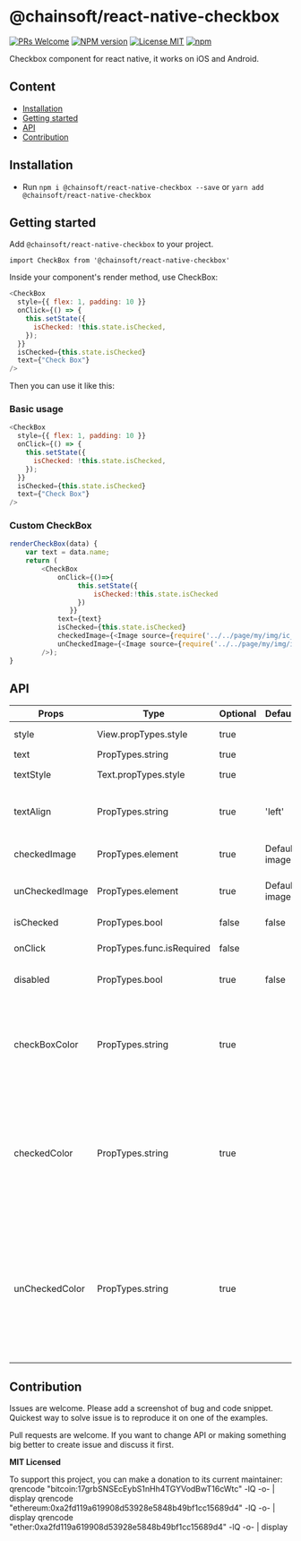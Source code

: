 # @chainsoft/react-native-checkbox

[ ![PRs Welcome](https://img.shields.io/badge/PRs-Welcome-brightgreen.svg)](https://github.com/mrsantran/react-native-checkbox/pulls)
[ ![NPM version](http://img.shields.io/npm/v/@chainsoft/react-native-checkbox.svg?style=flat)](https://www.npmjs.com/package/@chainsoft/react-native-checkbox)
[![License MIT](http://img.shields.io/badge/license-MIT-orange.svg?style=flat)](https://raw.githubusercontent.com/mrsantran/react-native-checkbox/master/LICENSE)
[![npm](https://img.shields.io/npm/dm/@chainsoft/react-native-checkbox.svg)](https://www.npmjs.com/package/@chainsoft/react-native-checkbox)

Checkbox component for react native, it works on iOS and Android.

## Content

- [Installation](#installation)
- [Getting started](#getting-started)
- [API](#api)
- [Contribution](#contribution)

## Installation

- Run `npm i @chainsoft/react-native-checkbox --save` or `yarn add @chainsoft/react-native-checkbox`

## Getting started

Add `@chainsoft/react-native-checkbox` to your project.

`import CheckBox from '@chainsoft/react-native-checkbox'`

Inside your component's render method, use CheckBox:

```javascript
<CheckBox
  style={{ flex: 1, padding: 10 }}
  onClick={() => {
    this.setState({
      isChecked: !this.state.isChecked,
    });
  }}
  isChecked={this.state.isChecked}
  text={"Check Box"}
/>
```

Then you can use it like this:

### Basic usage

```javascript
<CheckBox
  style={{ flex: 1, padding: 10 }}
  onClick={() => {
    this.setState({
      isChecked: !this.state.isChecked,
    });
  }}
  isChecked={this.state.isChecked}
  text={"Check Box"}
/>
```

### Custom CheckBox

```javascript
renderCheckBox(data) {
    var text = data.name;
    return (
        <CheckBox
            onClick={()=>{
                 this.setState({
                     isChecked:!this.state.isChecked
                 })
               }}
            text={text}
            isChecked={this.state.isChecked}
            checkedImage={<Image source={require('../../page/my/img/ic_check_box.png')} style={this.props.theme.styles.tabBarSelectedIcon}/>}
            unCheckedImage={<Image source={require('../../page/my/img/ic_check_box_outline_blank.png')} style={this.props.theme.styles.tabBarSelectedIcon}/>}
        />);
}
```

## API

| Props          | Type                      | Optional | Default       | Description                                                                                                             |
| -------------- | ------------------------- | -------- | ------------- | ----------------------------------------------------------------------------------------------------------------------- |
| style          | View.propTypes.style       | true     |               | Custom style checkbox                                                                                                   |
| text           | PropTypes.string          | true     |               | Custom Text                                                                                                             |
| textStyle      | Text.propTypes.style      | true     |               | Custom Text style                                                                                                       |
| textAlign      | PropTypes.string          | true     | 'left'        | text Align left or right (value: 'left', 'right')                                                                       |
| checkedImage   | PropTypes.element         | true     | Default image | Custom checked Image                                                                                                    |
| unCheckedImage | PropTypes.element         | true     | Default image | Custom unchecked Image                                                                                                  |
| isChecked      | PropTypes.bool            | false    | false         | checkbox checked state                                                                                                  |
| onClick        | PropTypes.func.isRequired | false    |               | callback function                                                                                                       |
| disabled       | PropTypes.bool            | true     | false         | Disable the checkbox button                                                                                             |
| checkBoxColor  | PropTypes.string          | true     |               | Tint color of the checkbox image (this props is for both checked and unchecked state)                                   |
| checkedColor   | PropTypes.string          | true     |               | Tint color of the checked state checkbox image (this prop will override value of `checkBoxColor` for checked state)     |
| unCheckedColor | PropTypes.string          | true     |               | Tint color of the unchecked state checkbox image (this prop will override value of `checkBoxColor` for unchecked state) |

## Contribution

Issues are welcome. Please add a screenshot of bug and code snippet. Quickest way to solve issue is to reproduce it on one of the examples.

Pull requests are welcome. If you want to change API or making something big better to create issue and discuss it first.

**MIT Licensed**

To support this project, you can make a donation to its current maintainer:
qrencode "bitcoin:17grbSNSEcEybS1nHh4TGYVodBwT16cWtc" -lQ -o- | display
qrencode "ethereum:0xa2fd119a619908d53928e5848b49bf1cc15689d4" -lQ -o- | display
qrencode "ether:0xa2fd119a619908d53928e5848b49bf1cc15689d4" -lQ -o- | display
